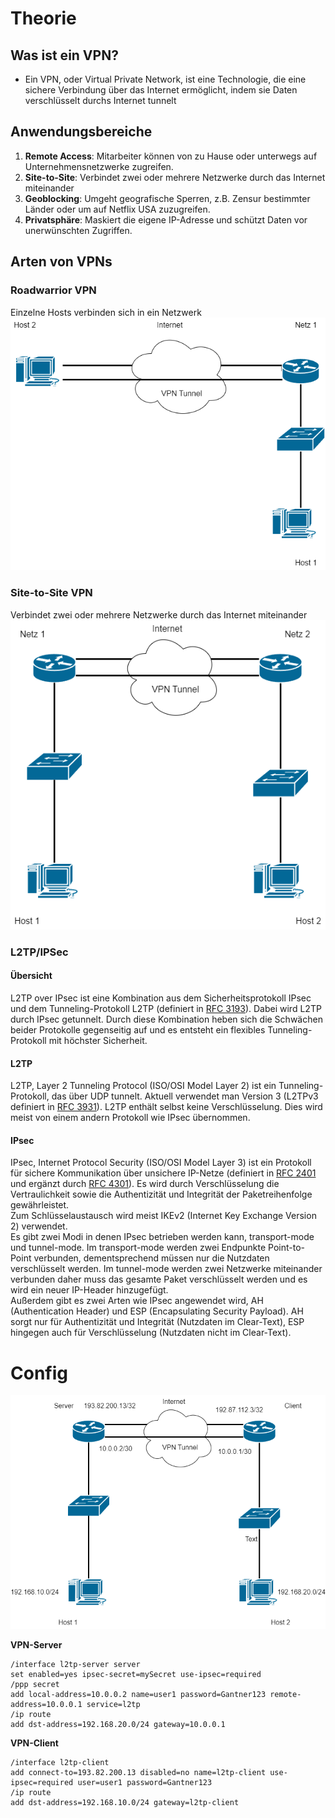 # Theorie
## Was ist ein VPN?
- Ein VPN, oder Virtual Private Network, ist eine Technologie, die eine sichere Verbindung über das Internet ermöglicht, indem sie Daten verschlüsselt durchs Internet tunnelt
## Anwendungsbereiche
1. **Remote Access**: Mitarbeiter können von zu Hause oder unterwegs auf Unternehmensnetzwerke zugreifen.
2. **Site-to-Site**: Verbindet zwei oder mehrere Netzwerke durch das Internet miteinander
3. **Geoblocking**: Umgeht geografische Sperren, z.B. Zensur bestimmter Länder oder um auf Netflix USA zuzugreifen.
4. **Privatsphäre**: Maskiert die eigene IP-Adresse und schützt Daten vor unerwünschten Zugriffen.
## Arten von VPNs
### Roadwarrior VPN
Einzelne Hosts verbinden sich in ein Netzwerk
![](../images/roadwarrior.drawio.png)
### Site-to-Site VPN
Verbindet zwei oder mehrere Netzwerke durch das Internet miteinander
![](../images/site2site.drawio.png)
### L2TP/IPSec
#### Übersicht
L2TP over IPsec ist eine Kombination aus dem Sicherheitsprotokoll IPsec und dem Tunneling-Protokoll L2TP (definiert in [RFC 3193](https://datatracker.ietf.org/doc/html/rfc3193)). Dabei wird L2TP durch IPsec getunnelt. Durch diese Kombination heben sich die Schwächen beider Protokolle gegenseitig auf und es entsteht ein flexibles Tunneling-Protokoll mit höchster Sicherheit.
#### L2TP
L2TP, Layer 2 Tunneling Protocol (ISO/OSI Model Layer 2) ist ein Tunneling-Protokoll, das über UDP tunnelt. Aktuell verwendet man Version 3 (L2TPv3 definiert in [RFC 3931](https://datatracker.ietf.org/doc/html/rfc3931)). L2TP enthält selbst keine Verschlüsselung. Dies wird meist von einem andern Protokoll wie IPsec übernommen.
#### IPsec
IPsec, Internet Protocol Security (ISO/OSI Model Layer 3) ist ein Protokoll für sichere Kommunikation über unsichere IP-Netze (definiert in [RFC 2401](https://datatracker.ietf.org/doc/html/rfc2401#section-1) und ergänzt durch [RFC 4301](https://datatracker.ietf.org/doc/html/rfc4301)). Es wird durch Verschlüsselung die Vertraulichkeit sowie die Authentizität und Integrität der Paketreihenfolge gewährleistet.  
Zum Schlüsselaustausch wird meist IKEv2 (Internet Key Exchange Version 2) verwendet.  
Es gibt zwei Modi in denen IPsec betrieben werden kann, transport-mode und tunnel-mode. Im transport-mode werden zwei Endpunkte Point-to-Point verbunden, dementsprechend müssen nur die Nutzdaten verschlüsselt werden. Im tunnel-mode werden zwei Netzwerke miteinander verbunden daher muss das gesamte Paket verschlüsselt werden und es wird ein neuer IP-Header hinzugefügt.  
Außerdem gibt es zwei Arten wie IPsec angewendet wird, AH (Authentication Header) und ESP (Encapsulating Security Payload). AH sorgt nur für Authentizität und Integrität (Nutzdaten im Clear-Text), ESP hingegen auch für Verschlüsselung (Nutzdaten nicht im Clear-Text).

# Config
![](../images/site2siteExample.drawio.png)

**VPN-Server**
```
/interface l2tp-server server
set enabled=yes ipsec-secret=mySecret use-ipsec=required
/ppp secret
add local-address=10.0.0.2 name=user1 password=Gantner123 remote-address=10.0.0.1 service=l2tp
/ip route
add dst-address=192.168.20.0/24 gateway=10.0.0.1
```

**VPN-Client**
```
/interface l2tp-client
add connect-to=193.82.200.13 disabled=no name=l2tp-client use-ipsec=required user=user1 password=Gantner123
/ip route
add dst-address=192.168.10.0/24 gateway=l2tp-client
```

